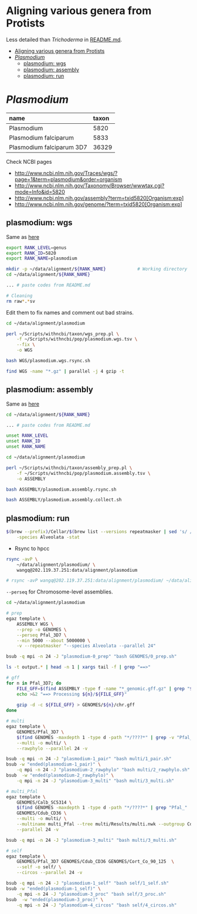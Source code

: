 # Aligning various genera from Protists

Less detailed than *Trichoderma* in
[README.md](https://github.com/wang-q/withncbi/blob/master/pop/README.md).


[TOC levels=1-3]: # " "
- [Aligning various genera from Protists](#aligning-various-genera-from-protists)
- [*Plasmodium*](#plasmodium)
    - [plasmodium: wgs](#plasmodium-wgs)
    - [plasmodium: assembly](#plasmodium-assembly)
    - [plasmodium: run](#plasmodium-run)


# *Plasmodium*


| name                      | taxon |
|:--------------------------|:------|
| Plasmodium                | 5820  |
| Plasmodium falciparum     | 5833  |
| Plasmodium falciparum 3D7 | 36329 |

Check NCBI pages


* http://www.ncbi.nlm.nih.gov/Traces/wgs/?page=1&term=plasmodium&order=organism
* http://www.ncbi.nlm.nih.gov/Taxonomy/Browser/wwwtax.cgi?mode=Info&id=5820
* http://www.ncbi.nlm.nih.gov/assembly?term=txid5820[Organism:exp]
* http://www.ncbi.nlm.nih.gov/genome/?term=txid5820[Organism:exp]

## plasmodium: wgs

Same as [here](README.md#wgstsv)

```bash
export RANK_LEVEL=genus
export RANK_ID=5820
export RANK_NAME=plasmodium

mkdir -p ~/data/alignment/${RANK_NAME}            # Working directory
cd ~/data/alignment/${RANK_NAME}

... # paste codes from README.md

# Cleaning
rm raw*.*sv

```

Edit them to fix names and comment out bad strains.

```bash
cd ~/data/alignment/plasmodium

perl ~/Scripts/withncbi/taxon/wgs_prep.pl \
    -f ~/Scripts/withncbi/pop/plasmodium.wgs.tsv \
    --fix \
    -o WGS

bash WGS/plasmodium.wgs.rsync.sh

find WGS -name "*.gz" | parallel -j 4 gzip -t

```

## plasmodium: assembly

Same as [here](README.md#assemblytsv)

```bash
cd ~/data/alignment/${RANK_NAME}

... # paste codes from README.md

unset RANK_LEVEL
unset RANK_ID
unset RANK_NAME

```

```bash
cd ~/data/alignment/plasmodium

perl ~/Scripts/withncbi/taxon/assembly_prep.pl \
    -f ~/Scripts/withncbi/pop/plasmodium.assembly.tsv \
    -o ASSEMBLY

bash ASSEMBLY/plasmodium.assembly.rsync.sh

bash ASSEMBLY/plasmodium.assembly.collect.sh

```

## plasmodium: run

```bash
$(brew --prefix)/Cellar/$(brew list --versions repeatmasker | sed 's/ /\//')/libexec/util/queryRepeatDatabase.pl \
    -species Alveolata -stat
```

* Rsync to hpcc

```bash
rsync -avP \
    ~/data/alignment/plasmodium/ \
    wangq@202.119.37.251:data/alignment/plasmodium

# rsync -avP wangq@202.119.37.251:data/alignment/plasmodium/ ~/data/alignment/plasmodium

```

`--perseq` for Chromosome-level assemblies.

```bash
cd ~/data/alignment/plasmodium

# prep
egaz template \
    ASSEMBLY WGS \
    --prep -o GENOMES \
    --perseq Pfal_3D7 \
    --min 5000 --about 5000000 \
    -v --repeatmasker "--species Alveolata --parallel 24"

bsub -q mpi -n 24 -J "plasmodium-0_prep" "bash GENOMES/0_prep.sh"

ls -t output.* | head -n 1 | xargs tail -f | grep "==>"

# gff
for n in Pfal_3D7; do
    FILE_GFF=$(find ASSEMBLY -type f -name "*_genomic.gff.gz" | grep "${n}")
    echo >&2 "==> Processing ${n}/${FILE_GFF}"
    
    gzip -d -c ${FILE_GFF} > GENOMES/${n}/chr.gff
done

# multi
egaz template \
    GENOMES/Pfal_3D7 \
    $(find GENOMES -maxdepth 1 -type d -path "*/????*" | grep -v "Pfal_3D7") \
    --multi -o multi/ \
    --rawphylo --parallel 24 -v

bsub -q mpi -n 24 -J "plasmodium-1_pair" "bash multi/1_pair.sh"
bsub -w "ended(plasmodium-1_pair)" \
    -q mpi -n 24 -J "plasmodium-2_rawphylo" "bash multi/2_rawphylo.sh"
bsub  -w "ended(plasmodium-2_rawphylo)" \
    -q mpi -n 24 -J "plasmodium-3_multi" "bash multi/3_multi.sh"

# multi_Pfal
egaz template \
    GENOMES/Calb_SC5314 \
    $(find GENOMES -maxdepth 1 -type d -path "*/????*" | grep "Pfal_" | grep -v "Pfal_3D7") \
    GENOMES/Cdub_CD36 \
    --multi -o multi/ \
    --multiname multi_Pfal --tree multi/Results/multi.nwk --outgroup Cdub_CD36 \
    --parallel 24 -v

bsub -q mpi -n 24 -J "plasmodium-3_multi" "bash multi/3_multi.sh"

# self
egaz template \
    GENOMES/Pfal_3D7 GENOMES/Cdub_CD36 GENOMES/Cort_Co_90_125  \
    --self -o self/ \
    --circos --parallel 24 -v

bsub -q mpi -n 24 -J "plasmodium-1_self" "bash self/1_self.sh"
bsub -w "ended(plasmodium-1_self)" \
    -q mpi -n 24 -J "plasmodium-3_proc" "bash self/3_proc.sh"
bsub  -w "ended(plasmodium-3_proc)" \
    -q mpi -n 24 -J "plasmodium-4_circos" "bash self/4_circos.sh"

```

